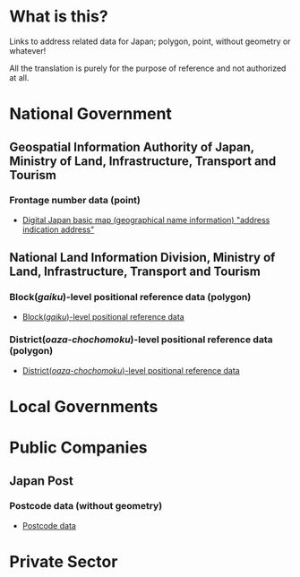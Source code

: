 # What is this?
Links to address related data for Japan; polygon, point, without geometry or whatever!

All the translation is purely for the purpose of reference and not authorized at all.

# National Government
## Geospatial Information Authority of Japan, Ministry of Land, Infrastructure, Transport and Tourism
### Frontage number data (point)
- [Digital Japan basic map (geographical name information) "address indication address"](http://www.gsi.go.jp/kihonjohochousa/jukyo_jusho.html)

## National Land Information Division, Ministry of Land, Infrastructure, Transport and Tourism
### Block(_gaiku_)-level positional reference data (polygon)
- [Block(_gaiku_)-level positional reference data](http://nlftp.mlit.go.jp/isj/)

### District(_oaza-chochomoku_)-level positional reference data (polygon)
- [District(_oaza-chochomoku_)-level positional reference data](http://nlftp.mlit.go.jp/isj/)

# Local Governments

# Public Companies
## Japan Post
### Postcode data (without geometry)
- [Postcode data](http://www.post.japanpost.jp/zipcode/download.html)

# Private Sector
